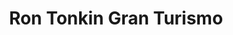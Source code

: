 ---
title: "Ron Tonkin Gran Turismo"
url: /wilsonville/ron-tonkin-gran-turismo-southwest-parkway-avenue/
shop: Autohaus
---